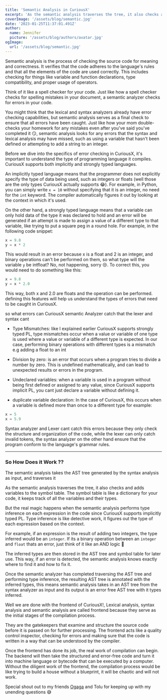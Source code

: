 ```yaml
---
title: 'Semantic Analysis in CuriousX'
excerpt: 'As the semantic analysis traverses the tree, it also checks and adds variables to the symbol table. The symbol table is like a dictionary for your code, it keeps track of all the variables and their types'
coverImage: '/assets/blog/semantic.jpg'
date: '2023-01-25T11:37:01.491Z'
author:
  name: Jennifer
  picture: '/assets/blog/authors/avatar.jpg'
ogImage:
  url: '/assets/blog/semantic.jpg'
---
```


Semantic analysis is the process of checking the source code for meaning and correctness. It verifies that the code adheres to the language's rules and that all the elements of the code are used correctly. This includes checking for things like variable and function declarations, type compatibility, and proper usage of operators.

Think of it like a spell checker for your code. Just like how a spell checker checks for spelling mistakes in your document, a semantic analyzer checks for errors in your code.

You might think that the lexical and syntax analyzers already have error checking capabilities, but semantic analysis serves as a final check to ensure that all errors have been caught. Just like how your mom double-checks your homework for any mistakes even after you've said you've completed it 😏, semantic analysis looks for any errors that the syntax and lexical analysis may have missed, such as using a variable that hasn't been defined or attempting to add a string to an integer.

Before we dive into the specifics of error checking in CuriousX, it's important to understand the type of programming language it compiles. CuriousX supports both implicitly and strongly typed languages.

An implicitly typed language means that the programmer does not explicitly specify the type of data being used, such as integers or floats (well those are the only types CuriousX actually supports 😂). For example, in Python, you can simply write `x = 10` without specifying that it is an integer, no need for the `int` keyword. The compiler automatically figures it out by looking at the context in which it's used.

On the other hand, a strongly typed language means that a variable can only hold data of the type it was declared to hold and an error will be generated if an attempt is made to assign a value of a different type to that variable, like trying to put a square peg in a round hole. For example, in the following code snippet:

```c++
x = 9.8
y = x * 2
```
This would result in an error because x is a float and 2 is an integer, and binary operations can't be performed on them, so what type will the variable `y` be intfloat? No, not happening, sorry 😒. To correct this, you would need to do something like this:

```c++
x = 9.8
y = x * 2.0
```
This way, both x and 2.0 are floats and the operation can be performed. defining this features will help us understand the types of errors that need to be caught in CuriousX.

so what errors can CuriousX semantic Analyzer catch that the lexer and syntax cant 

- Type Mismatches: like I explained earlier CuriousX supports strongly typed PL, type mismatches occur when a value or variable of one type is used where a value or variable of a different type is expected. In our case, performing binary operations with different types is a mismatch e.g adding a float to an int 

-  Division by zero: is an error that occurs when a program tries to divide a number by zero. This is undefined mathematically, and can lead to unexpected results or errors in the program.

-  Undeclared variables: when a variable is used in a program without being first defined or assigned to any value, since CuriousX supports implicit PL, you cant just declare a variable without defining it.

- duplicate variable declaration: In the case of CuriousX, this occurs when a variable is defined more than once to a different type for example:
```c++
x = 5
x = 5.9
```

Syntax analyzer and Lexer cant catch this errors because they only check the structure and organization of the code, while the lexer can only catch invalid tokens, the syntax analyzer on the other hand ensure that the program conform to the language's grammar rules.

---
### So How Does it Work ??

The semantic analysis takes the AST tree generated by the syntax analysis as input, and traverses it

As the semantic analysis traverses the tree, it also checks and adds variables to the symbol table. The symbol table is like a dictionary for your code, it keeps track of all the variables and their types.

But the real magic happens when the semantic analysis performs type inference on each expression in the code since CuriousX supports implicitly typed PL. Type inference is like detective work, it figures out the type of each expression based on the context. 

For example, if an expression is the result of adding two integers, the type inferred would be an `integer`. If its a binary operation between an `integer` and `float` thats an error, just think of it like an AND logic 🙂

The inferred types are then stored in the AST tree and symbol table for later use. This way, if an error is detected, the semantic analysis knows exactly where to find it and how to fix it.

Once the semantic analyzer has completed traversing the AST tree and performing type inference, the resulting AST tree is annotated with the inferred types, this means semantic analysis takes in an AST tree from the syntax analyzer as input and its output is an error free AST tree with it types inferred.

Well we are done with the frontend of CuriousX!, Lexical analysis, syntax analysis and semantic analysis are called frontend because they serve as the initial stages of the compilation process. 

They are the gatekeepers that examine and structure the source code before it is passed on for further processing. The frontend acts like a quality control inspector, checking for errors and making sure that the code is written in a way that can be understood by the compiler. 

Once the frontend has done its job, the real work of compilation can begin. The backend will then take the structured and error-free code and turn it into machine language or bytecode that can be executed by a computer. Without the diligent work of the frontend, the compilation process would be like trying to build a house without a blueprint, it will be chaotic and will not work.

Special shout out to my friends [Ogaga](https://www.linkedin.com/in/oghenevwogaga-ebresafe-0b3a42198) and Tolu for keeping up with my unending questions 😅

